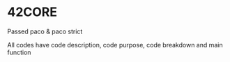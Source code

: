 # 42CORE

Passed paco & paco strict 

All codes have code description, code purpose, code breakdown and main function 
